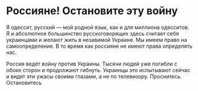 # Россияне! Остановите эту войну

Я одессит, русский — мой родной язык, как и для миллиона одесситов. Я и абсолютное большинство русскоговорящих здесь считает себя украинцами и желают жить в незавимой Украине. Мы имеем право на самоопределение. В то время как россияне не имеют права определять нас.

Россия ведёт войну против Украины. Тысячи людей уже погибли с обоих сторон и продолжают гибнуть. Украинцы это испытывают сейчас и видят эти ужасы своими глазами, а не по телевизору. Проснитесь. Остановитесь
